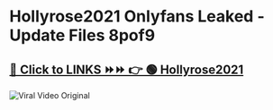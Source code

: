 
 # Hollyrose2021 Onlyfans Leaked - Update Files 8pof9

## <h2><a href="https://clipsfans.com/Hollyrose2021&ref=git">🔗 Click to LINKS ⏩⏩ 👉 🟢 Hollyrose2021 </a></h2>

<a href="https://clipsfans.com/Hollyrose2021&ref=git" rel="nofollow" data-target="animated-image.originalLink"><img src="https://i.ibb.co.com/xMMVF88/686577567.gif" alt="Viral Video Original" style="max-width: 100%; display: inline-block;" data-target="animated-image.originalImage"></a>

